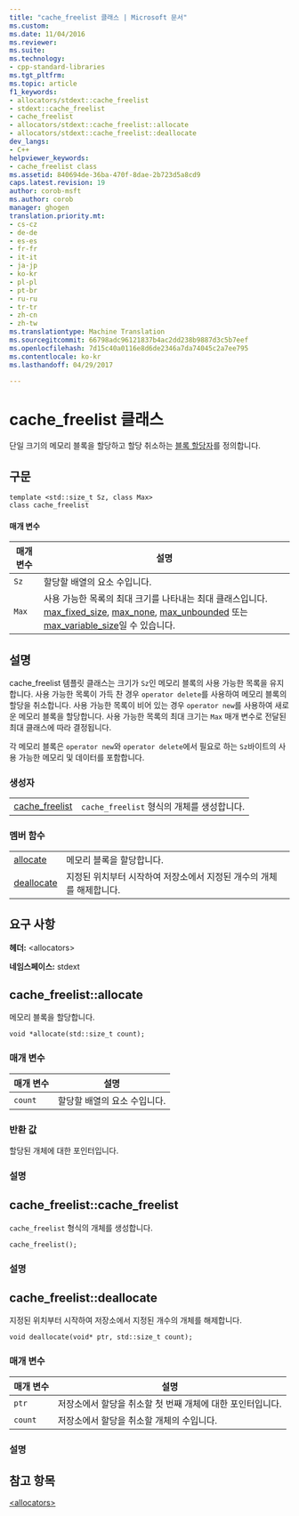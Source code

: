 ```yaml
---
title: "cache_freelist 클래스 | Microsoft 문서"
ms.custom: 
ms.date: 11/04/2016
ms.reviewer: 
ms.suite: 
ms.technology:
- cpp-standard-libraries
ms.tgt_pltfrm: 
ms.topic: article
f1_keywords:
- allocators/stdext::cache_freelist
- stdext::cache_freelist
- cache_freelist
- allocators/stdext::cache_freelist::allocate
- allocators/stdext::cache_freelist::deallocate
dev_langs:
- C++
helpviewer_keywords:
- cache_freelist class
ms.assetid: 840694de-36ba-470f-8dae-2b723d5a8cd9
caps.latest.revision: 19
author: corob-msft
ms.author: corob
manager: ghogen
translation.priority.mt:
- cs-cz
- de-de
- es-es
- fr-fr
- it-it
- ja-jp
- ko-kr
- pl-pl
- pt-br
- ru-ru
- tr-tr
- zh-cn
- zh-tw
ms.translationtype: Machine Translation
ms.sourcegitcommit: 66798adc96121837b4ac2dd238b9887d3c5b7eef
ms.openlocfilehash: 7d15c40a0116e8d6de2346a7da74045c2a7ee795
ms.contentlocale: ko-kr
ms.lasthandoff: 04/29/2017

---
```

# <a name="cachefreelist-class"></a>cache_freelist 클래스
단일 크기의 메모리 블록을 할당하고 할당 취소하는 [블록 할당자](../standard-library/allocators-header.md)를 정의합니다.  
  
## <a name="syntax"></a>구문  
  
```
template <std::size_t Sz, class Max>  
class cache_freelist
```  
  
#### <a name="parameters"></a>매개 변수  
  
|매개 변수|설명|  
|---------------|-----------------|  
|`Sz`|할당할 배열의 요소 수입니다.|  
|`Max`|사용 가능한 목록의 최대 크기를 나타내는 최대 클래스입니다. [max_fixed_size](../standard-library/max-fixed-size-class.md), [max_none](../standard-library/max-none-class.md), [max_unbounded](../standard-library/max-unbounded-class.md) 또는 [max_variable_size](../standard-library/max-variable-size-class.md)일 수 있습니다.|  
  
## <a name="remarks"></a>설명  
 cache_freelist 템플릿 클래스는 크기가 `Sz`인 메모리 블록의 사용 가능한 목록을 유지합니다. 사용 가능한 목록이 가득 찬 경우 `operator delete`를 사용하여 메모리 블록의 할당을 취소합니다. 사용 가능한 목록이 비어 있는 경우 `operator new`를 사용하여 새로운 메모리 블록을 할당합니다. 사용 가능한 목록의 최대 크기는 `Max` 매개 변수로 전달된 최대 클래스에 따라 결정됩니다.  
  
 각 메모리 블록은 `operator new`와 `operator delete`에서 필요로 하는 `Sz`바이트의 사용 가능한 메모리 및 데이터를 포함합니다.  
  
### <a name="constructors"></a>생성자  
  
|||  
|-|-|  
|[cache_freelist](#cache_freelist)|`cache_freelist` 형식의 개체를 생성합니다.|  
  
### <a name="member-functions"></a>멤버 함수  
  
|||  
|-|-|  
|[allocate](#allocate)|메모리 블록을 할당합니다.|  
|[deallocate](#deallocate)|지정된 위치부터 시작하여 저장소에서 지정된 개수의 개체를 해제합니다.|  
  
## <a name="requirements"></a>요구 사항  
 **헤더:** \<allocators>  
  
 **네임스페이스:** stdext  
  
##  <a name="allocate"></a>  cache_freelist::allocate  
 메모리 블록을 할당합니다.  
  
```
void *allocate(std::size_t count);
```  
  
### <a name="parameters"></a>매개 변수  
  
|매개 변수|설명|  
|---------------|-----------------|  
|`count`|할당할 배열의 요소 수입니다.|  
  
### <a name="return-value"></a>반환 값  
 할당된 개체에 대한 포인터입니다.  
  
### <a name="remarks"></a>설명  
  
##  <a name="cache_freelist"></a>  cache_freelist::cache_freelist  
 `cache_freelist` 형식의 개체를 생성합니다.  
  
```
cache_freelist();
```  
  
### <a name="remarks"></a>설명  
  
##  <a name="deallocate"></a>  cache_freelist::deallocate  
 지정된 위치부터 시작하여 저장소에서 지정된 개수의 개체를 해제합니다.  
  
```
void deallocate(void* ptr, std::size_t count);
```  
  
### <a name="parameters"></a>매개 변수  
  
|매개 변수|설명|  
|---------------|-----------------|  
|`ptr`|저장소에서 할당을 취소할 첫 번째 개체에 대한 포인터입니다.|  
|`count`|저장소에서 할당을 취소할 개체의 수입니다.|  
  
### <a name="remarks"></a>설명  
  
## <a name="see-also"></a>참고 항목  
 [\<allocators>](../standard-library/allocators-header.md)




